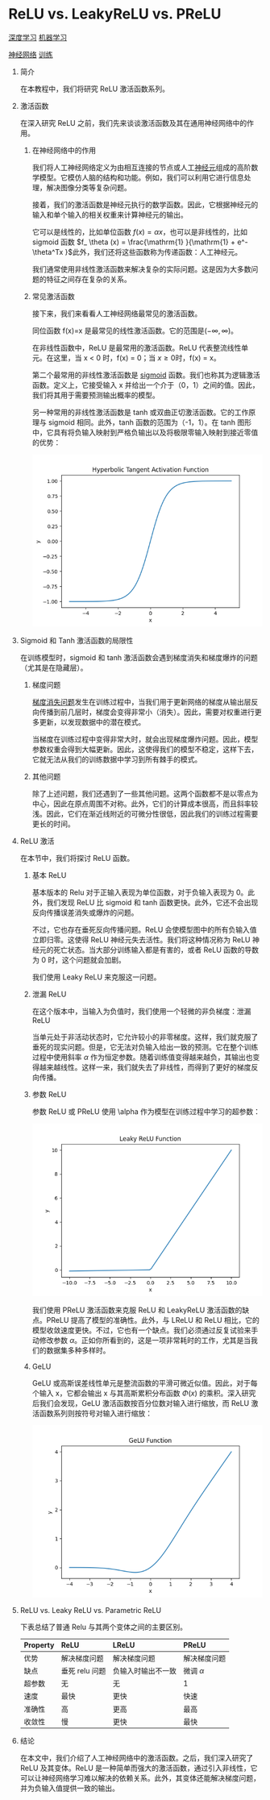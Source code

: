 # ReLU vs. LeakyReLU vs. PReLU

[深度学习](https://www.baeldung.com/cs/category/ai/deep-learning) [机器学习](https://www.baeldung.com/cs/category/ai/ml)

[神经网络](https://www.baeldung.com/cs/tag/neural-networks) [训练](https://www.baeldung.com/cs/tag/training)

1. 简介

    在本教程中，我们将研究 ReLU 激活函数系列。

2. 激活函数

    在深入研究 ReLU 之前，我们先来谈谈激活函数及其在通用神经网络中的作用。

    1. 在神经网络中的作用

        我们将人工神经网络定义为由相互连接的节点或人工[神经元](https://www.baeldung.com/cs/neural-networks-neurons)组成的高阶数学模型。它模仿人脑的结构和功能。例如，我们可以利用它进行信息处理，解决图像分类等复杂问题。

        接着，我们的激活函数是神经元执行的数学函数。因此，它根据神经元的输入和单个输入的相关权重来计算神经元的输出。

        它可以是线性的，比如单位函数 $f(x)=\alpha x$，也可以是非线性的，比如 sigmoid 函数 $f_ \theta (x) = \frac{\mathrm{1} }{\mathrm{1} + e^- \theta^Tx }$此外，我们还将这些函数称为传递函数：人工神经元。

        我们通常使用非线性激活函数来解决复杂的实际问题。这是因为大多数问题的特征之间存在复杂的关系。

    2. 常见激活函数

        接下来，我们来看看人工神经网络最常见的激活函数。

        同位函数 f(x)=x 是最常见的线性激活函数。它的范围是$(-\infty, \infty)$。

        在非线性函数中，ReLU 是最常用的激活函数。ReLU 代表整流线性单元。在这里，当 x < 0 时，f(x) = 0；当 $x \ge 0$时，f(x) = x。

        第二个最常用的非线性激活函数是 [sigmoid](https://www.baeldung.com/cs/sigmoid-vs-tanh-functions) 函数。我们也称其为逻辑激活函数。定义上，它接受输入 x 并给出一个介于（0，1）之间的值。因此，我们将其用于需要预测输出概率的模型。

        另一种常用的非线性激活函数是 tanh 或双曲正切激活函数。它的工作原理与 sigmoid 相同。此外，tanh 函数的范围为（-1，1）。在 tanh 图形中，它具有将负输入映射到严格负输出以及将极限零输入映射到接近零值的优势：

        ![tanh](pic/tanh.webp)

3. Sigmoid 和 Tanh 激活函数的局限性

    在训练模型时，sigmoid 和 tanh 激活函数会遇到梯度消失和梯度爆炸的问题（尤其是在隐藏层）。

    1. 梯度问题

        [梯度消失问题](https://www.baeldung.com/cs/lstm-vanishing-gradient-prevention)发生在训练过程中，当我们用于更新网络的梯度从输出层反向传播到前几层时，梯度会变得非常小（消失）。因此，需要对权重进行更多更新，以发现数据中的潜在模式。

        当梯度在训练过程中变得非常大时，就会出现梯度爆炸问题。因此，模型参数权重会得到大幅更新。因此，这使得我们的模型不稳定，这样下去，它就无法从我们的训练数据中学习到所有棘手的模式。

    2. 其他问题

        除了上述问题，我们还遇到了一些其他问题。这两个函数都不是以零点为中心，因此在原点周围不对称。此外，它们的计算成本很高，而且斜率较浅。因此，它们在渐近线附近的可微分性很低，因此我们的训练过程需要更长的时间。

4. ReLU 激活

    在本节中，我们将探讨 ReLU 函数。

    1. 基本 ReLU

        基本版本的 Relu 对于正输入表现为单位函数，对于负输入表现为 0。此外，我们发现 ReLU 比 sigmoid 和 tanh 函数更快。此外，它还不会出现反向传播误差消失或爆炸的问题。

        不过，它也存在垂死反向传播问题。ReLU 会使模型图中的所有负输入值立即归零。这使得 ReLU 神经元失去活性。我们将这种情况称为 ReLU 神经元的死亡状态。当大部分训练输入都是有害的，或者 ReLU 函数的导数为 0 时，这个问题就会加剧。

        我们使用 Leaky ReLU 来克服这一问题。

    2. 泄漏 ReLU

        在这个版本中，当输入为负值时，我们使用一个轻微的非负梯度：泄漏 ReLU

        当单元处于非活动状态时，它允许较小的非零梯度。这样，我们就克服了垂死的现实问题。但是，它无法对负输入给出一致的预测。它在整个训练过程中使用斜率 $\alpha$ 作为恒定参数。随着训练值变得越来越负，其输出也变得越来越线性。这样一来，我们就失去了非线性，而得到了更好的梯度反向传播。

    3. 参数 ReLU

        参数 ReLU 或 PReLU 使用 \alpha 作为模型在训练过程中学习的超参数：

        ![PReLU](pic/LeakyReLU-1.webp)

        我们使用 PReLU 激活函数来克服 ReLU 和 LeakyReLU 激活函数的缺点。PReLU 提高了模型的准确性。此外，与 LReLU 和 ReLU 相比，它的模型收敛速度更快。不过，它也有一个缺点。我们必须通过反复试验来手动修改参数 $\alpha$。正如你所看到的，这是一项非常耗时的工作，尤其是当我们的数据集多种多样时。

    4. GeLU

        GeLU 或高斯误差线性单元是整流函数的平滑可微近似值。因此，对于每个输入 x，它都会输出 x 与其高斯累积分布函数 $\Phi(x)$ 的乘积。深入研究后我们会发现，GeLU 激活函数按百分位数对输入进行缩放，而 ReLU 激活函数系列则按符号对输入进行缩放：

        ![GeLU](pic/GeLU.webp)

5. ReLU vs. Leaky ReLU vs. Parametric ReLU

    下表总结了普通 Relu 与其两个变体之间的主要区别。

    | Property | ReLU       | LReLU     | PReLU  |
    |----------|------------|-----------|--------|
    | 优势       | 解决梯度问题     | 解决梯度问题    | 解决梯度问题 |
    | 缺点       | 垂死 relu 问题 | 负输入时输出不一致 | 微调 $\alpha$ |
    | 超参数      | 无          | 无         | 1      |
    | 速度       | 最快         | 更快        | 快速     |
    | 准确性      | 高          | 更高        | 最高     |
    | 收敛性      | 慢          | 更快        | 最快     |

6. 结论

    在本文中，我们介绍了人工神经网络中的激活函数。之后，我们深入研究了 ReLU 及其变体。ReLU 是一种简单而强大的激活函数，通过引入非线性，它可以让神经网络学习难以解决的依赖关系。此外，其变体还能解决梯度问题，并为负输入值提供一致的输出。
